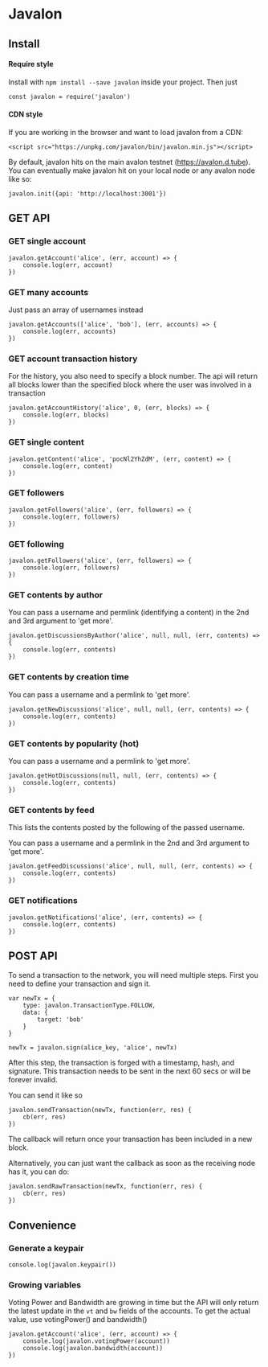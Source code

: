# Javalon

## Install
#### Require style
Install with `npm install --save javalon` inside your project. Then just
```
const javalon = require('javalon')
```
#### CDN style
If you are working in the browser and want to load javalon from a CDN:
```
<script src="https://unpkg.com/javalon/bin/javalon.min.js"></script>
```

By default, javalon hits on the main avalon testnet (https://avalon.d.tube). You can eventually make javalon hit on your local node or any avalon node like so:

```
javalon.init({api: 'http://localhost:3001'})
```

## GET API

### GET single account
```
javalon.getAccount('alice', (err, account) => {
    console.log(err, account)
})
```

### GET many accounts
Just pass an array of usernames instead
```
javalon.getAccounts(['alice', 'bob'], (err, accounts) => {
    console.log(err, accounts)
})
```

### GET account transaction history
For the history, you also need to specify a block number. The api will return all blocks lower than the specified block where the user was involved in a transaction
```
javalon.getAccountHistory('alice', 0, (err, blocks) => {
    console.log(err, blocks)
})
```
### GET single content
```
javalon.getContent('alice', 'pocNl2YhZdM', (err, content) => {
    console.log(err, content)
})
```

### GET followers
```
javalon.getFollowers('alice', (err, followers) => {
    console.log(err, followers)
})
```

### GET following
```
javalon.getFollowers('alice', (err, followers) => {
    console.log(err, followers)
})
```

### GET contents by author
You can pass a username and permlink (identifying a content) in the 2nd and 3rd argument to 'get more'.
```
javalon.getDiscussionsByAuthor('alice', null, null, (err, contents) => {
    console.log(err, contents)
})
```

### GET contents by creation time
You can pass a username and a permlink to 'get more'.
```
javalon.getNewDiscussions('alice', null, null, (err, contents) => {
    console.log(err, contents)
})
```

### GET contents by popularity (hot)
You can pass a username and a permlink to 'get more'.
```
javalon.getHotDiscussions(null, null, (err, contents) => {
    console.log(err, contents)
})
```

### GET contents by feed
This lists the contents posted by the following of the passed username.

You can pass a username and a permlink in the 2nd and 3rd argument to 'get more'.
```
javalon.getFeedDiscussions('alice', null, null, (err, contents) => {
    console.log(err, contents)
})
```

### GET notifications
```
javalon.getNotifications('alice', (err, contents) => {
    console.log(err, contents)
})
```

## POST API

To send a transaction to the network, you will need multiple steps. First you need to define your transaction and sign it.

```
var newTx = {
    type: javalon.TransactionType.FOLLOW,
    data: {
        target: 'bob'
    }
}

newTx = javalon.sign(alice_key, 'alice', newTx)
```
After this step, the transaction is forged with a timestamp, hash, and signature. This transaction needs to be sent in the next 60 secs or will be forever invalid.

You can send it like so
```
javalon.sendTransaction(newTx, function(err, res) {
    cb(err, res)
})
```
The callback will return once your transaction has been included in a new block.

Alternatively, you can just want the callback as soon as the receiving node has it, you can do:
```
javalon.sendRawTransaction(newTx, function(err, res) {
    cb(err, res)
})
```

## Convenience

### Generate a keypair
```
console.log(javalon.keypair())
```

### Growing variables
Voting Power and Bandwidth are growing in time but the API will only return the latest update in the `vt` and `bw` fields of the accounts. To get the actual value, use votingPower() and bandwidth()
```
javalon.getAccount('alice', (err, account) => {
    console.log(javalon.votingPower(account))
    console.log(javalon.bandwidth(account)) 
})
```
